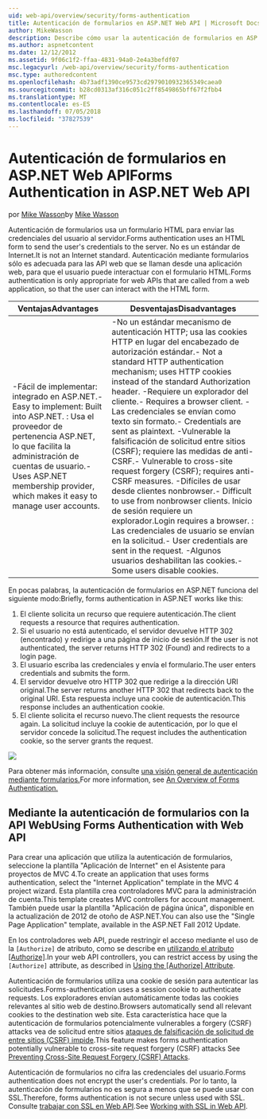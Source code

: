 ```yaml
---
uid: web-api/overview/security/forms-authentication
title: Autenticación de formularios en ASP.NET Web API | Microsoft Docs
author: MikeWasson
description: Describe cómo usar la autenticación de formularios en ASP.NET Web API.
ms.author: aspnetcontent
ms.date: 12/12/2012
ms.assetid: 9f06c1f2-ffaa-4831-94a0-2e4a3befdf07
msc.legacyurl: /web-api/overview/security/forms-authentication
msc.type: authoredcontent
ms.openlocfilehash: 4b73adf1390ce9573cd2979010932365349caea0
ms.sourcegitcommit: b28cd0313af316c051c2ff8549865bff67f2fbb4
ms.translationtype: MT
ms.contentlocale: es-ES
ms.lasthandoff: 07/05/2018
ms.locfileid: "37827539"
---
```

<a name="forms-authentication-in-aspnet-web-api"></a><span data-ttu-id="e98a1-103">Autenticación de formularios en ASP.NET Web API</span><span class="sxs-lookup"><span data-stu-id="e98a1-103">Forms Authentication in ASP.NET Web API</span></span>
====================
<span data-ttu-id="e98a1-104">por [Mike Wasson](https://github.com/MikeWasson)</span><span class="sxs-lookup"><span data-stu-id="e98a1-104">by [Mike Wasson](https://github.com/MikeWasson)</span></span>

<span data-ttu-id="e98a1-105">Autenticación de formularios usa un formulario HTML para enviar las credenciales del usuario al servidor.</span><span class="sxs-lookup"><span data-stu-id="e98a1-105">Forms authentication uses an HTML form to send the user's credentials to the server.</span></span> <span data-ttu-id="e98a1-106">No es un estándar de Internet.</span><span class="sxs-lookup"><span data-stu-id="e98a1-106">It is not an Internet standard.</span></span> <span data-ttu-id="e98a1-107">Autenticación mediante formularios sólo es adecuada para las API web que se llaman desde una aplicación web, para que el usuario puede interactuar con el formulario HTML.</span><span class="sxs-lookup"><span data-stu-id="e98a1-107">Forms authentication is only appropriate for web APIs that are called from a web application, so that the user can interact with the HTML form.</span></span>

| <span data-ttu-id="e98a1-108">Ventajas</span><span class="sxs-lookup"><span data-stu-id="e98a1-108">Advantages</span></span> | <span data-ttu-id="e98a1-109">Desventajas</span><span class="sxs-lookup"><span data-stu-id="e98a1-109">Disadvantages</span></span> |
| --- | --- |
| <span data-ttu-id="e98a1-110">-Fácil de implementar: integrado en ASP.NET.</span><span class="sxs-lookup"><span data-stu-id="e98a1-110">- Easy to implement: Built into ASP.NET.</span></span> <span data-ttu-id="e98a1-111">: Usa el proveedor de pertenencia ASP.NET, lo que facilita la administración de cuentas de usuario.</span><span class="sxs-lookup"><span data-stu-id="e98a1-111">- Uses ASP.NET membership provider, which makes it easy to manage user accounts.</span></span> | <span data-ttu-id="e98a1-112">-No un estándar mecanismo de autenticación HTTP; usa las cookies HTTP en lugar del encabezado de autorización estándar.</span><span class="sxs-lookup"><span data-stu-id="e98a1-112">- Not a standard HTTP authentication mechanism; uses HTTP cookies instead of the standard Authorization header.</span></span> <span data-ttu-id="e98a1-113">-Requiere un explorador del cliente.</span><span class="sxs-lookup"><span data-stu-id="e98a1-113">- Requires a browser client.</span></span> <span data-ttu-id="e98a1-114">-Las credenciales se envían como texto sin formato.</span><span class="sxs-lookup"><span data-stu-id="e98a1-114">- Credentials are sent as plaintext.</span></span> <span data-ttu-id="e98a1-115">-Vulnerable la falsificación de solicitud entre sitios (CSRF); requiere las medidas de anti-CSRF.</span><span class="sxs-lookup"><span data-stu-id="e98a1-115">- Vulnerable to cross-site request forgery (CSRF); requires anti-CSRF measures.</span></span> <span data-ttu-id="e98a1-116">-Difíciles de usar desde clientes nonbrowser.</span><span class="sxs-lookup"><span data-stu-id="e98a1-116">- Difficult to use from nonbrowser clients.</span></span> <span data-ttu-id="e98a1-117">Inicio de sesión requiere un explorador.</span><span class="sxs-lookup"><span data-stu-id="e98a1-117">Login requires a browser.</span></span> <span data-ttu-id="e98a1-118">: Las credenciales de usuario se envían en la solicitud.</span><span class="sxs-lookup"><span data-stu-id="e98a1-118">- User credentials are sent in the request.</span></span> <span data-ttu-id="e98a1-119">-Algunos usuarios deshabilitan las cookies.</span><span class="sxs-lookup"><span data-stu-id="e98a1-119">- Some users disable cookies.</span></span> |

<span data-ttu-id="e98a1-120">En pocas palabras, la autenticación de formularios en ASP.NET funciona del siguiente modo:</span><span class="sxs-lookup"><span data-stu-id="e98a1-120">Briefly, forms authentication in ASP.NET works like this:</span></span>

1. <span data-ttu-id="e98a1-121">El cliente solicita un recurso que requiere autenticación.</span><span class="sxs-lookup"><span data-stu-id="e98a1-121">The client requests a resource that requires authentication.</span></span>
2. <span data-ttu-id="e98a1-122">Si el usuario no está autenticado, el servidor devuelve HTTP 302 (encontrado) y redirige a una página de inicio de sesión.</span><span class="sxs-lookup"><span data-stu-id="e98a1-122">If the user is not authenticated, the server returns HTTP 302 (Found) and redirects to a login page.</span></span>
3. <span data-ttu-id="e98a1-123">El usuario escriba las credenciales y envía el formulario.</span><span class="sxs-lookup"><span data-stu-id="e98a1-123">The user enters credentials and submits the form.</span></span>
4. <span data-ttu-id="e98a1-124">El servidor devuelve otro HTTP 302 que redirige a la dirección URI original.</span><span class="sxs-lookup"><span data-stu-id="e98a1-124">The server returns another HTTP 302 that redirects back to the original URI.</span></span> <span data-ttu-id="e98a1-125">Esta respuesta incluye una cookie de autenticación.</span><span class="sxs-lookup"><span data-stu-id="e98a1-125">This response includes an authentication cookie.</span></span>
5. <span data-ttu-id="e98a1-126">El cliente solicita el recurso nuevo.</span><span class="sxs-lookup"><span data-stu-id="e98a1-126">The client requests the resource again.</span></span> <span data-ttu-id="e98a1-127">La solicitud incluye la cookie de autenticación, por lo que el servidor concede la solicitud.</span><span class="sxs-lookup"><span data-stu-id="e98a1-127">The request includes the authentication cookie, so the server grants the request.</span></span>

![](forms-authentication/_static/image1.png)

<span data-ttu-id="e98a1-128">Para obtener más información, consulte [una visión general de autenticación mediante formularios.](../../../web-forms/overview/older-versions-security/introduction/an-overview-of-forms-authentication-cs.md)</span><span class="sxs-lookup"><span data-stu-id="e98a1-128">For more information, see [An Overview of Forms Authentication.](../../../web-forms/overview/older-versions-security/introduction/an-overview-of-forms-authentication-cs.md)</span></span>

## <a name="using-forms-authentication-with-web-api"></a><span data-ttu-id="e98a1-129">Mediante la autenticación de formularios con la API Web</span><span class="sxs-lookup"><span data-stu-id="e98a1-129">Using Forms Authentication with Web API</span></span>

<span data-ttu-id="e98a1-130">Para crear una aplicación que utiliza la autenticación de formularios, seleccione la plantilla "Aplicación de Internet" en el Asistente para proyectos de MVC 4.</span><span class="sxs-lookup"><span data-stu-id="e98a1-130">To create an application that uses forms authentication, select the "Internet Application" template in the MVC 4 project wizard.</span></span> <span data-ttu-id="e98a1-131">Esta plantilla crea controladores MVC para la administración de cuenta.</span><span class="sxs-lookup"><span data-stu-id="e98a1-131">This template creates MVC controllers for account management.</span></span> <span data-ttu-id="e98a1-132">También puede usar la plantilla "Aplicación de página única", disponible en la actualización de 2012 de otoño de ASP.NET.</span><span class="sxs-lookup"><span data-stu-id="e98a1-132">You can also use the "Single Page Application" template, available in the ASP.NET Fall 2012 Update.</span></span>

<span data-ttu-id="e98a1-133">En los controladores web API, puede restringir el acceso mediante el uso de la `[Authorize]` de atributo, como se describe en [utilizando el atributo [Authorize]](authentication-and-authorization-in-aspnet-web-api.md#auth3).</span><span class="sxs-lookup"><span data-stu-id="e98a1-133">In your web API controllers, you can restrict access by using the `[Authorize]` attribute, as described in [Using the [Authorize] Attribute](authentication-and-authorization-in-aspnet-web-api.md#auth3).</span></span>

<span data-ttu-id="e98a1-134">Autenticación de formularios utiliza una cookie de sesión para autenticar las solicitudes.</span><span class="sxs-lookup"><span data-stu-id="e98a1-134">Forms-authentication uses a session cookie to authenticate requests.</span></span> <span data-ttu-id="e98a1-135">Los exploradores envían automáticamente todas las cookies relevantes al sitio web de destino.</span><span class="sxs-lookup"><span data-stu-id="e98a1-135">Browsers automatically send all relevant cookies to the destination web site.</span></span> <span data-ttu-id="e98a1-136">Esta característica hace que la autenticación de formularios potencialmente vulnerables a forgery (CSRF) attacks vea de solicitud entre sitios [ataques de falsificación de solicitud de entre sitios (CSRF) impide](preventing-cross-site-request-forgery-csrf-attacks.md).</span><span class="sxs-lookup"><span data-stu-id="e98a1-136">This feature makes forms authentication potentially vulnerable to cross-site request forgery (CSRF) attacks See [Preventing Cross-Site Request Forgery (CSRF) Attacks](preventing-cross-site-request-forgery-csrf-attacks.md).</span></span>

<span data-ttu-id="e98a1-137">Autenticación de formularios no cifra las credenciales del usuario.</span><span class="sxs-lookup"><span data-stu-id="e98a1-137">Forms authentication does not encrypt the user's credentials.</span></span> <span data-ttu-id="e98a1-138">Por lo tanto, la autenticación de formularios no es segura a menos que se puede usar con SSL.</span><span class="sxs-lookup"><span data-stu-id="e98a1-138">Therefore, forms authentication is not secure unless used with SSL.</span></span> <span data-ttu-id="e98a1-139">Consulte [trabajar con SSL en Web API](working-with-ssl-in-web-api.md).</span><span class="sxs-lookup"><span data-stu-id="e98a1-139">See [Working with SSL in Web API](working-with-ssl-in-web-api.md).</span></span>
